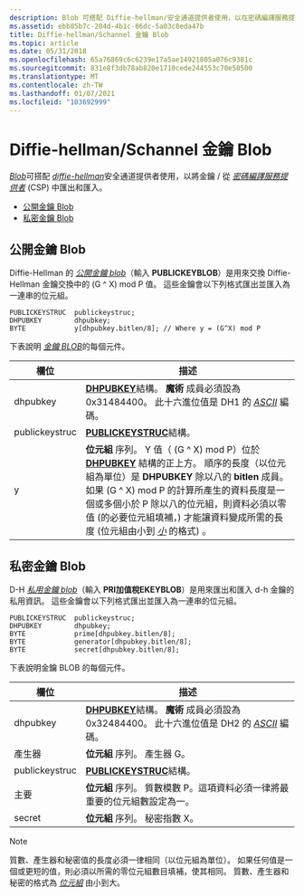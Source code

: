 ```yaml
---
description: Blob 可搭配 Diffie-hellman/安全通道提供者使用，以在密碼編譯服務提供者 (CSP) 中匯出和匯入金鑰。
ms.assetid: ebb85b7c-204d-4b1c-86dc-5a03c8eda47b
title: Diffie-hellman/Schannel 金鑰 Blob
ms.topic: article
ms.date: 05/31/2018
ms.openlocfilehash: 65a76869c6c6239e17a5ae14921805a076c9381c
ms.sourcegitcommit: 831e8f3db78ab820e1710cede244553c70e50500
ms.translationtype: MT
ms.contentlocale: zh-TW
ms.lasthandoff: 01/07/2021
ms.locfileid: "103692999"
---
```

# <a name="diffie-hellmanschannel-key-blobs"></a>Diffie-hellman/Schannel 金鑰 Blob

[*Blob*](../secgloss/b-gly.md)可搭配 [*diffie-hellman*](../secgloss/d-gly.md)安全通道提供者使用，以將金鑰 / [](../secgloss/s-gly.md)從 [*密碼編譯服務提供者*](../secgloss/c-gly.md) (CSP) 中匯出和匯入。

-   [公開金鑰 Blob](#public-key-blobs)
-   [私密金鑰 Blob](#private-key-blobs)

## <a name="public-key-blobs"></a>公開金鑰 Blob

Diffie-Hellman 的 [*公開金鑰 blob*](../secgloss/p-gly.md)（輸入 **PUBLICKEYBLOB**）是用來交換 Diffie-Hellman 金鑰交換中的 (G ^ X) mod P 值。 這些金鑰會以下列格式匯出並匯入為一連串的位元組。

``` syntax
PUBLICKEYSTRUC  publickeystruc;
DHPUBKEY        dhpubkey;
BYTE            y[dhpubkey.bitlen/8]; // Where y = (G^X) mod P
```

下表說明 [*金鑰 BLOB*](../secgloss/k-gly.md)的每個元件。



| 欄位          | 描述                                                                                                                                                                                                                                                                                                                                                                                                                                                                                                                                                     |
|----------------|-----------------------------------------------------------------------------------------------------------------------------------------------------------------------------------------------------------------------------------------------------------------------------------------------------------------------------------------------------------------------------------------------------------------------------------------------------------------------------------------------------------------------------------------------------------------|
| dhpubkey       | [**DHPUBKEY**](/windows/win32/api/wincrypt/ns-wincrypt-dhpubkey)結構。 **魔術** 成員必須設為0x31484400。 此十六進位值是 DH1 的 [*ASCII*](../secgloss/a-gly.md) 編碼。                                                                                                                                                                                                                                                                                                                                                      |
| publickeystruc | [**PUBLICKEYSTRUC**](/windows/desktop/api/Wincrypt/ns-wincrypt-publickeystruc)結構。                                                                                                                                                                                                                                                                                                                                                                                                                                                                                                           |
| y              | **位元組** 序列。 Y 值（ (G ^ X) mod P）位於 [**DHPUBKEY**](/windows/win32/api/wincrypt/ns-wincrypt-dhpubkey) 結構的正上方。 順序的長度（以位元組為單位）是 **DHPUBKEY** 除以八的 **bitlen** 成員。 如果 (G ^ X) mod P 的計算所產生的資料長度是一個或多個小於 P 除以八的位元組，則資料必須以零值 (的必要位元組填補，) 才能讓資料變成所需的長度 (位元組由小到 [*小*](../secgloss/l-gly.md) 的格式) 。 |



 

## <a name="private-key-blobs"></a>私密金鑰 Blob

D-H [*私用金鑰 blob*](../secgloss/p-gly.md)（輸入 **PRI加值稅EKEYBLOB**）是用來匯出和匯入 d-h 金鑰的私用資訊。 這些金鑰會以下列格式匯出並匯入為一連串的位元組。

``` syntax
PUBLICKEYSTRUC  publickeystruc;
DHPUBKEY        dhpubkey;
BYTE            prime[dhpubkey.bitlen/8];
BYTE            generator[dhpubkey.bitlen/8];
BYTE            secret[dhpubkey.bitlen/8];
```

下表說明金鑰 BLOB 的每個元件。



| 欄位          | 描述                                                                                                                                                                                                |
|----------------|------------------------------------------------------------------------------------------------------------------------------------------------------------------------------------------------------------|
| dhpubkey       | [**DHPUBKEY**](/windows/win32/api/wincrypt/ns-wincrypt-dhpubkey)結構。 **魔術** 成員必須設為0x32484400。 此十六進位值是 DH2 的 [*ASCII*](../secgloss/a-gly.md) 編碼。 |
| 產生器      | **位元組** 序列。 產生器 G。                                                                                                                                                                      |
| publickeystruc | [**PUBLICKEYSTRUC**](/windows/desktop/api/Wincrypt/ns-wincrypt-publickeystruc)結構。                                                                                                                                                      |
| 主要          | **位元組** 序列。 質數模數 P。這項資料必須一律將最重要的位元組數設定為一。                                                                    |
| secret         | **位元組** 序列。 秘密指數 X。                                                                                                                                                                |



 

> [!Note]  
> 質數、產生器和秘密值的長度必須一律相同（以位元組為單位）。 如果任何值是一個或更短的值，則必須以所需的零位元組數目填補，使其相同。 質數、產生器和秘密的格式為 [*位元組*](../secgloss/l-gly.md) 由小到大。

 

 

 
